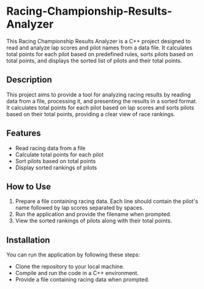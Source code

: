 # Racing-Championship-Results-Analyzer
This Racing Championship Results Analyzer is a C++ project designed to read and analyze lap scores and pilot names from a data file. It calculates total points for each pilot based on predefined rules, sorts pilots based on total points, and displays the sorted list of pilots and their total points.

## Description

This project aims to provide a tool for analyzing racing results by reading data from a file, processing it, and presenting the results in a sorted format. It calculates total points for each pilot based on lap scores and sorts pilots based on their total points, providing a clear view of race rankings.

## Features

- Read racing data from a file
- Calculate total points for each pilot
- Sort pilots based on total points
- Display sorted rankings of pilots

## How to Use

1. Prepare a file containing racing data. Each line should contain the pilot's name followed by lap scores separated by spaces.
2. Run the application and provide the filename when prompted.
3. View the sorted rankings of pilots along with their total points.

## Installation

You can run the application by following these steps:
- Clone the repository to your local machine.
- Compile and run the code in a C++ environment.
- Provide a file containing racing data when prompted.
